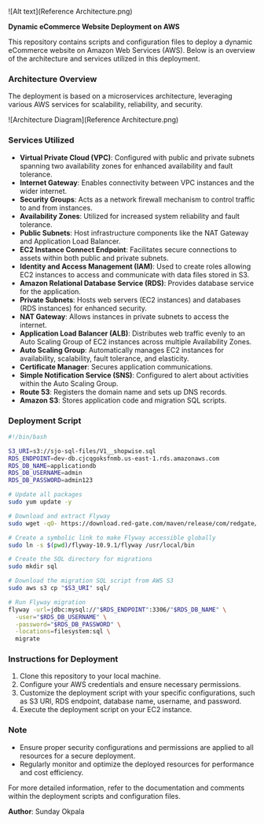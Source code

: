 ![Alt text](Reference Architecture.png)

**Dynamic eCommerce Website Deployment on AWS**

This repository contains scripts and configuration files to deploy a dynamic eCommerce website on Amazon Web Services (AWS). Below is an overview of the architecture and services utilized in this deployment.

### Architecture Overview

The deployment is based on a microservices architecture, leveraging various AWS services for scalability, reliability, and security.

![Architecture Diagram](Reference Architecture.png)

### Services Utilized

- **Virtual Private Cloud (VPC)**: Configured with public and private subnets spanning two availability zones for enhanced availability and fault tolerance.
- **Internet Gateway**: Enables connectivity between VPC instances and the wider internet.
- **Security Groups**: Acts as a network firewall mechanism to control traffic to and from instances.
- **Availability Zones**: Utilized for increased system reliability and fault tolerance.
- **Public Subnets**: Host infrastructure components like the NAT Gateway and Application Load Balancer.
- **EC2 Instance Connect Endpoint**: Facilitates secure connections to assets within both public and private subnets.
- **Identity and Access Management (IAM)**: Used to create roles allowing EC2 instances to access and communicate with data files stored in S3.
- **Amazon Relational Database Service (RDS)**: Provides database service for the application.
- **Private Subnets**: Hosts web servers (EC2 instances) and databases (RDS instances) for enhanced security.
- **NAT Gateway**: Allows instances in private subnets to access the internet.
- **Application Load Balancer (ALB)**: Distributes web traffic evenly to an Auto Scaling Group of EC2 instances across multiple Availability Zones.
- **Auto Scaling Group**: Automatically manages EC2 instances for availability, scalability, fault tolerance, and elasticity.
- **Certificate Manager**: Secures application communications.
- **Simple Notification Service (SNS)**: Configured to alert about activities within the Auto Scaling Group.
- **Route 53**: Registers the domain name and sets up DNS records.
- **Amazon S3**: Stores application code and migration SQL scripts.

### Deployment Script

```bash
#!/bin/bash

S3_URI=s3://sjo-sql-files/V1__shopwise.sql
RDS_ENDPOINT=dev-db.cjcqgoksfnmb.us-east-1.rds.amazonaws.com
RDS_DB_NAME=applicationdb
RDS_DB_USERNAME=admin
RDS_DB_PASSWORD=admin123

# Update all packages
sudo yum update -y

# Download and extract Flyway
sudo wget -qO- https://download.red-gate.com/maven/release/com/redgate/flyway/flyway-commandline/10.9.1/flyway-commandline-10.9.1-linux-x64.tar.gz | tar -xvz 

# Create a symbolic link to make Flyway accessible globally
sudo ln -s $(pwd)/flyway-10.9.1/flyway /usr/local/bin

# Create the SQL directory for migrations
sudo mkdir sql

# Download the migration SQL script from AWS S3
sudo aws s3 cp "$S3_URI" sql/

# Run Flyway migration
flyway -url=jdbc:mysql://"$RDS_ENDPOINT":3306/"$RDS_DB_NAME" \
  -user="$RDS_DB_USERNAME" \
  -password="$RDS_DB_PASSWORD" \
  -locations=filesystem:sql \
  migrate
```

### Instructions for Deployment

1. Clone this repository to your local machine.
2. Configure your AWS credentials and ensure necessary permissions.
3. Customize the deployment script with your specific configurations, such as S3 URI, RDS endpoint, database name, username, and password.
4. Execute the deployment script on your EC2 instance.

### Note

- Ensure proper security configurations and permissions are applied to all resources for a secure deployment.
- Regularly monitor and optimize the deployed resources for performance and cost efficiency.

For more detailed information, refer to the documentation and comments within the deployment scripts and configuration files.

**Author**: Sunday Okpala


